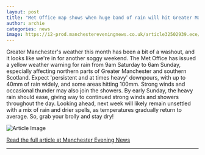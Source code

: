 ```yaml
---
layout: post
title: "Met Office map shows when huge band of rain will hit Greater Manchester as 21 hour weather warning issued"
author: archie
categories: news
image: https://i2-prod.manchestereveningnews.co.uk/article32502939.ece/ALTERNATES/s1200/1_weather-mapJPG.jpg
---
```

Greater Manchester's weather this month has been a bit of a washout, and it looks like we're in for another soggy weekend. The Met Office has issued a yellow weather warning for rain from 9am Saturday to 6am Sunday, especially affecting northern parts of Greater Manchester and southern Scotland. Expect 'persistent and at times heavy' downpours, with up to 40mm of rain widely, and some areas hitting 100mm. Strong winds and occasional thunder may also join the showers. By early Sunday, the heavy rain should ease, giving way to continued strong winds and showers throughout the day. Looking ahead, next week will likely remain unsettled with a mix of rain and drier spells, as temperatures gradually return to average. So, grab your brolly and stay dry!

![Article Image](https://i2-prod.manchestereveningnews.co.uk/article32502939.ece/ALTERNATES/s1200/1_weather-mapJPG.jpg)

[Read the full article at Manchester Evening News](https://www.manchestereveningnews.co.uk/news/greater-manchester-news/met-office-map-shows-huge-32502824)

---
